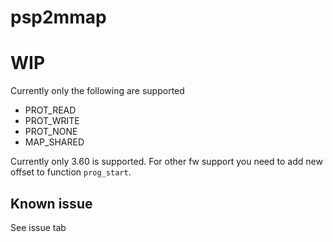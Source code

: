 # psp2mmap

<h1>WIP</h1>

Currently only the following are supported

- PROT_READ
- PROT_WRITE
- PROT_NONE
- MAP_SHARED



Currently only 3.60 is supported. For other fw support you need to add new offset to function `prog_start`.

## Known issue

See issue tab
